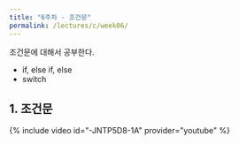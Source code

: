 ```yaml
---
title: "6주차 - 조건문"
permalink: /lectures/c/week06/
---
```

조건문에 대해서 공부한다.
- if, else if, else
- switch

## 1. 조건문
{% include video id="-JNTP5D8-1A" provider="youtube" %}
